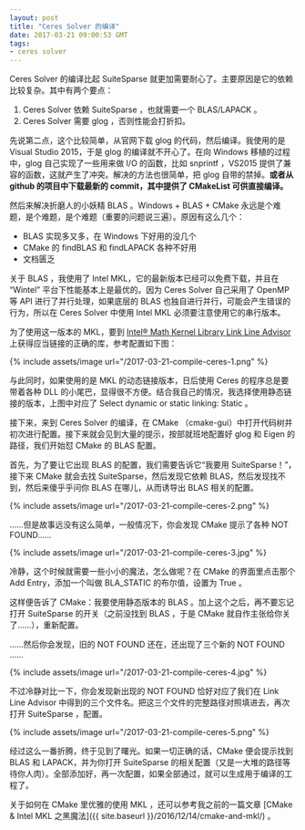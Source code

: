 ```yaml
---
layout: post
title: "Ceres Solver 的编译"
date: 2017-03-21 09:00:53 GMT
tags:
- ceres solver
---
```


Ceres Solver 的编译比起 SuiteSparse 就更加需要耐心了。主要原因是它的依赖比较复杂。其中有两个要点：

1. Ceres Solver 依赖 SuiteSparse ，也就需要一个 BLAS/LAPACK 。
2. Ceres Solver 需要 glog ，否则性能会打折扣。

先说第二点，这个比较简单，从官网下载 glog 的代码，然后编译。我使用的是 Visual Studio 2015，于是 glog 的编译就不开心了。在向 Windows 移植的过程中，glog 自己实现了一些用来做 I/O 的函数，比如 snprintf ，VS2015 提供了兼容的函数，这就产生了冲突。解决的方法也很简单，把 glog 自带的禁掉。**或者从 github 的项目中下载最新的 commit，其中提供了 CMakeList 可供直接编译。**

然后来解决折磨人的小妖精 BLAS 。Windows + BLAS + CMake 永远是个难题，是个难题，是个难题（重要的问题说三遍）。原因有这么几个：

- BLAS 实现多又多，在 Windows 下好用的没几个
- CMake 的 findBLAS 和 findLAPACK 各种不好用
- 文档匮乏

关于 BLAS ，我使用了 Intel MKL，它的最新版本已经可以免费下载，并且在 “Wintel” 平台下性能基本上是最优的。因为 Ceres Solver 自己采用了 OpenMP 等 API 进行了并行处理，如果底层的 BLAS 也独自进行并行，可能会产生错误的行为，所以在 Ceres Solver 中使用 Intel MKL 必须要注意使用它的串行版本。

为了使用这一版本的 MKL，要到 [Intel® Math Kernel Library Link Line Advisor](https://software.intel.com/en-us/articles/intel-mkl-link-line-advisor/) 上获得应当链接的正确的库，参考配置如下图：

{% include assets/image url="/2017-03-21-compile-ceres-1.png" %}

与此同时，如果使用的是 MKL 的动态链接版本，日后使用 Ceres 的程序总是要带着各种 DLL 的小尾巴，显得很不方便。结合我自己的情况，我选择使用静态链接的版本，上图中对应了 Select dynamic or static linking: Static 。

接下来，来到 Ceres Solver 的编译，在 CMake （cmake-gui）中打开代码树并初次进行配置。接下来就会见到大量的提示，按部就班地配置好 glog 和 Eigen 的路径，我们开始怼 CMake 的 BLAS 配置。

首先，为了要让它出现 BLAS 的配置，我们需要告诉它“我要用 SuiteSparse！”，接下来 CMake 就会去找 SuiteSparse，然后发现它依赖 BLAS，然后发现找不到，然后来傻乎乎问你 BLAS 在哪儿，从而诱导出 BLAS 相关的配置。

{% include assets/image url="/2017-03-21-compile-ceres-2.png" %}

……但是故事远没有这么简单，一般情况下，你会发现 CMake 提示了各种 NOT FOUND……

{% include assets/image url="/2017-03-21-compile-ceres-3.jpg" %}

冷静，这个时候就需要一些小小的魔法，怎么做呢？在 CMake 的界面里点击那个 Add Entry，添加一个叫做 BLA_STATIC 的布尔值，设置为 True 。

这样便告诉了 CMake：我要使用静态版本的 BLAS 。加上这个之后，再不要忘记打开 SuiteSparse 的开关（之前没找到 BLAS ，于是 CMake 就自作主张给你关了……），重新配置。

……然后你会发现，旧的 NOT FOUND 还在，还出现了三个新的 NOT FOUND ……

{% include assets/image url="/2017-03-21-compile-ceres-4.jpg" %}

不过冷静对比一下，你会发现新出现的 NOT FOUND 恰好对应了我们在 Link Line Advisor 中得到的三个文件名。把这三个文件的完整路径对照填进去，再次打开 SuiteSparse ，配置。

{% include assets/image url="/2017-03-21-compile-ceres-5.png" %}

经过这么一番折腾，终于见到了曙光。如果一切正确的话，CMake 便会提示找到 BLAS 和 LAPACK，并为你打开 SuiteSparse 的相关配置（又是一大堆的路径等待你人肉）。全部添加好，再一次配置，如果全部通过，就可以生成用于编译的工程了。

关于如何在 CMake 里优雅的使用 MKL ，还可以参考我之前的一篇文章 [CMake & Intel MKL 之黑魔法]({{ site.baseurl }}/2016/12/14/cmake-and-mkl/) 。
